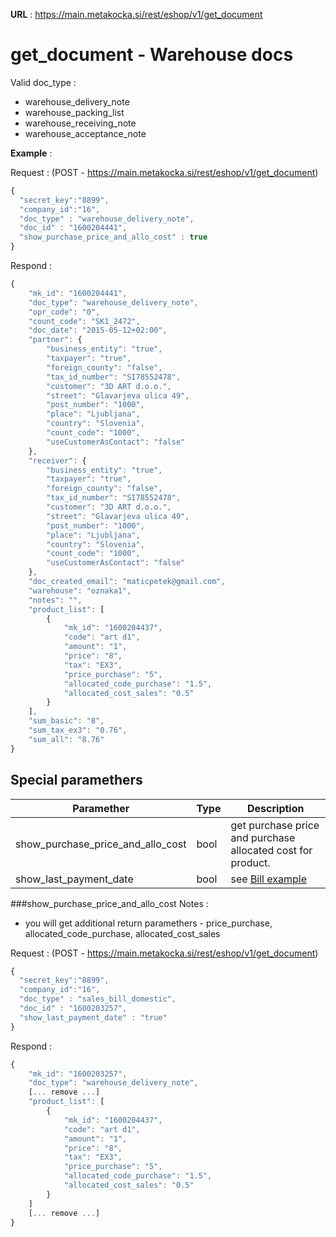**URL** : https://main.metakocka.si/rest/eshop/v1/get_document

# get_document - Warehouse docs
Valid doc_type :
* warehouse\_delivery\_note
* warehouse\_packing\_list
* warehouse\_receiving\_note
* warehouse\_acceptance\_note

**Example** :

Request : (POST - https://main.metakocka.si/rest/eshop/v1/get_document)
```javascript
{
  "secret_key":"8899",
  "company_id":"16",
  "doc_type" : "warehouse_delivery_note",
  "doc_id" : "1600204441",
  "show_purchase_price_and_allo_cost" : true
}
```
Respond :
```javascript
{
    "mk_id": "1600204441",
    "doc_type": "warehouse_delivery_note",
    "opr_code": "0",
    "count_code": "SK1_2472",
    "doc_date": "2015-05-12+02:00",
    "partner": {
        "business_entity": "true",
        "taxpayer": "true",
        "foreign_county": "false",
        "tax_id_number": "SI78552478",
        "customer": "3D ART d.o.o.",
        "street": "Glavarjeva ulica 49",
        "post_number": "1000",
        "place": "Ljubljana",
        "country": "Slovenia",
        "count_code": "1000",
        "useCustomerAsContact": "false"
    },
    "receiver": {
        "business_entity": "true",
        "taxpayer": "true",
        "foreign_county": "false",
        "tax_id_number": "SI78552478",
        "customer": "3D ART d.o.o.",
        "street": "Glavarjeva ulica 49",
        "post_number": "1000",
        "place": "Ljubljana",
        "country": "Slovenia",
        "count_code": "1000",
        "useCustomerAsContact": "false"
    },
    "doc_created_email": "maticpetek@gmail.com",
    "warehouse": "oznaka1",
    "notes": "",
    "product_list": [
        {
            "mk_id": "1600204437",
            "code": "art d1",
            "amount": "1",
            "price": "8",
            "tax": "EX3",
            "price_purchase": "5",
            "allocated_code_purchase": "1.5",
            "allocated_cost_sales": "0.5"
        }
    ],
    "sum_basic": "8",
    "sum_tax_ex3": "0.76",
    "sum_all": "8.76"
}
```

## Special paramethers
Paramether | Type | Description |
-----------|------|-------------|
show\_purchase\_price\_and\_allo\_cost | bool | get purchase price and purchase allocated cost for product. |
show\_last\_payment\_date | bool | see [Bill example](/docs/documents_get_document_bill.md) |

###show\_purchase\_price\_and\_allo\_cost
Notes :
* you will get additional return paramethers - price\_purchase, allocated\_code\_purchase, allocated\_cost\_sales

Request : (POST - https://main.metakocka.si/rest/eshop/v1/get_document)
```javascript
{
  "secret_key":"8899",
  "company_id":"16",
  "doc_type" : "sales_bill_domestic",
  "doc_id" : "1600203257",
  "show_last_payment_date" : "true"
}
```
Respond :
```javascript
{
    "mk_id": "1600203257",
    "doc_type": "warehouse_delivery_note",
    [... remove ...]
    "product_list": [
        {
            "mk_id": "1600204437",
            "code": "art d1",
            "amount": "1",
            "price": "8",
            "tax": "EX3",
            "price_purchase": "5",
            "allocated_code_purchase": "1.5",
            "allocated_cost_sales": "0.5"
        }
    ]
    [... remove ...]    
}
```
